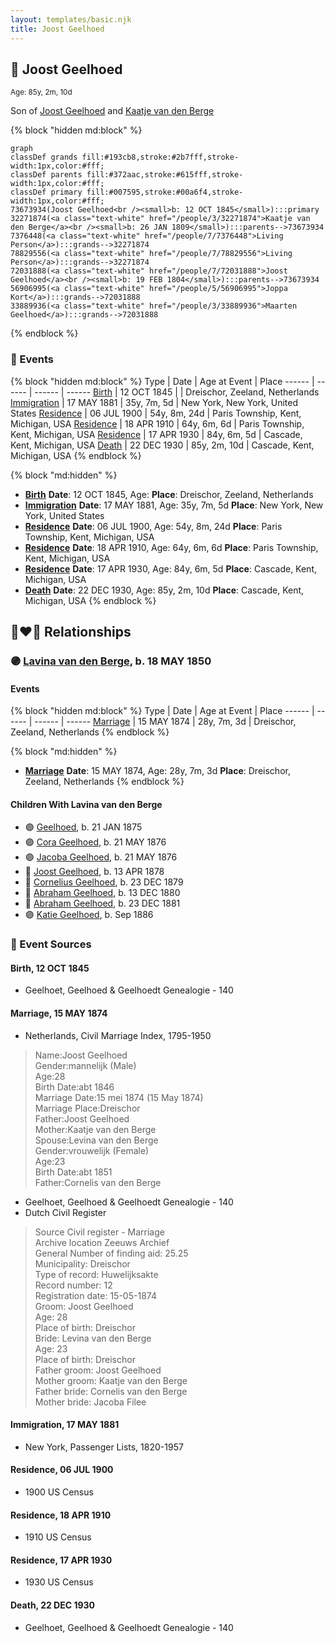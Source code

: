 ```yaml
---
layout: templates/basic.njk
title: Joost Geelhoed
---
```

## 🔵 Joost Geelhoed
<small>Age: 85y, 2m, 10d</small>

Son of [Joost Geelhoed](/people/7/72031888) and [Kaatje van den Berge](/people/3/32271874)

{% block "hidden md:block" %}
```mermaid
graph
classDef grands fill:#193cb8,stroke:#2b7fff,stroke-width:1px,color:#fff;
classDef parents fill:#372aac,stroke:#615fff,stroke-width:1px,color:#fff;
classDef primary fill:#007595,stroke:#00a6f4,stroke-width:1px,color:#fff;
73673934(Joost Geelhoed<br /><small>b: 12 OCT 1845</small>):::primary
32271874(<a class="text-white" href="/people/3/32271874">Kaatje van den Berge</a><br /><small>b: 26 JAN 1809</small>):::parents-->73673934
7376448(<a class="text-white" href="/people/7/7376448">Living Person</a>):::grands-->32271874
78829556(<a class="text-white" href="/people/7/78829556">Living Person</a>):::grands-->32271874
72031888(<a class="text-white" href="/people/7/72031888">Joost Geelhoed</a><br /><small>b: 19 FEB 1804</small>):::parents-->73673934
56906995(<a class="text-white" href="/people/5/56906995">Joppa Kort</a>):::grands-->72031888
33889936(<a class="text-white" href="/people/3/33889936">Maarten Geelhoed</a>):::grands-->72031888
```
{% endblock %}

### 📆 Events

{% block "hidden md:block" %}
Type | Date | Age at Event | Place
------ | ------ | ------ | ------
[Birth](#event-event-2) | 12 OCT 1845 |  | Dreischor, Zeeland, Netherlands
[Immigration](#event-event-0) | 17 MAY 1881 | 35y, 7m, 5d | New York, New York, United States
[Residence](#event-event-1) | 06 JUL 1900 | 54y, 8m, 24d | Paris Township, Kent, Michigan, USA
[Residence](#event-event-2) | 18 APR 1910 | 64y, 6m, 6d | Paris Township, Kent, Michigan, USA
[Residence](#event-event-3) | 17 APR 1930 | 84y, 6m, 5d | Cascade, Kent, Michigan, USA
[Death](#event-event-7) | 22 DEC 1930 | 85y, 2m, 10d | Cascade, Kent, Michigan, USA
{% endblock %}

{% block "md:hidden" %}
- **[Birth](#event-event-2)**
**Date**: 12 OCT 1845, Age:
**Place**: Dreischor, Zeeland, Netherlands
- **[Immigration](#event-event-0)**
**Date**: 17 MAY 1881, Age: 35y, 7m, 5d
**Place**: New York, New York, United States
- **[Residence](#event-event-1)**
**Date**: 06 JUL 1900, Age: 54y, 8m, 24d
**Place**: Paris Township, Kent, Michigan, USA
- **[Residence](#event-event-2)**
**Date**: 18 APR 1910, Age: 64y, 6m, 6d
**Place**: Paris Township, Kent, Michigan, USA
- **[Residence](#event-event-3)**
**Date**: 17 APR 1930, Age: 84y, 6m, 5d
**Place**: Cascade, Kent, Michigan, USA
- **[Death](#event-event-7)**
**Date**: 22 DEC 1930, Age: 85y, 2m, 10d
**Place**: Cascade, Kent, Michigan, USA
{% endblock %}

## 👩‍❤️‍👨 Relationships

### 🟣 [Lavina van den Berge](/people/7/71558365), b. 18 MAY 1850

#### Events

{% block "hidden md:block" %}
Type | Date | Age at Event | Place
------ | ------ | ------ | ------
[Marriage](#event-family-0-event-0) | 15 MAY 1874 | 28y, 7m, 3d | Dreischor, Zeeland, Netherlands
{% endblock %}

{% block "md:hidden" %}
- **[Marriage](#event-family-0-event-0)**
**Date**: 15 MAY 1874, Age: 28y, 7m, 3d
**Place**: Dreischor, Zeeland, Netherlands
{% endblock %}

#### Children With Lavina van den Berge
* 🟣 [Geelhoed](/people/6/62590620), b. 21 JAN 1875
* 🟣 [Cora Geelhoed](/people/2/21750520), b. 21 MAY 1876
* 🟣 [Jacoba Geelhoed](/people/9/93554380), b. 21 MAY 1876
* 🔵 [Joost Geelhoed](/people/7/79801340), b. 13 APR 1878
* 🔵 [Cornelius Geelhoed](/people/9/92844960), b. 23 DEC 1879
* 🔵 [Abraham Geelhoed](/people/9/94665728), b. 13 DEC 1880
* 🔵 [Abraham Geelhoed](/people/4/47951154), b. 23 DEC 1881
* 🟣 [Katie Geelhoed](/people/7/74962834), b. Sep 1886
### 📰 Event Sources

#### <a id="event-event-2"></a> Birth, 12 OCT 1845
* Geelhoet, Geelhoed & Geelhoedt Genealogie  - 140

#### <a id="event-family-0-event-0"></a> Marriage, 15 MAY 1874
* Netherlands, Civil Marriage Index, 1795-1950
>   
  > Name:Joost Geelhoed  
  > Gender:mannelijk (Male)  
  > Age:28  
  > Birth Date:abt 1846  
  > Marriage Date:15 mei 1874 (15 May 1874)  
  > Marriage Place:Dreischor  
  > Father:Joost Geelhoed  
  > Mother:Kaatje van den Berge  
  > Spouse:Levina van den Berge  
  > Gender:vrouwelijk (Female)  
  > Age:23  
  > Birth Date:abt 1851  
  > Father:Cornelis van den Berge
* Geelhoet, Geelhoed & Geelhoedt Genealogie  - 140
* Dutch Civil Register
>   
  > Source Civil register - Marriage  
  > Archive location Zeeuws Archief  
  > General Number of finding aid: 25.25  
  > Municipality: Dreischor  
  > Type of record: Huwelijksakte  
  > Record number: 12  
  > Registration date: 15-05-1874  
  > Groom: Joost Geelhoed  
  > Age: 28  
  > Place of birth: Dreischor  
  > Bride: Levina van den Berge  
  > Age: 23  
  > Place of birth: Dreischor  
  > Father groom: Joost Geelhoed  
  > Mother groom: Kaatje van den Berge  
  > Father bride: Cornelis van den Berge  
  > Mother bride: Jacoba Filee

#### <a id="event-event-0"></a> Immigration, 17 MAY 1881
* New York, Passenger Lists, 1820-1957

#### <a id="event-event-1"></a> Residence, 06 JUL 1900
* 1900 US Census

#### <a id="event-event-2"></a> Residence, 18 APR 1910
* 1910 US Census

#### <a id="event-event-3"></a> Residence, 17 APR 1930
* 1930 US Census
#### <a id="event-event-7"></a> Death, 22 DEC 1930
* Geelhoet, Geelhoed & Geelhoedt Genealogie  - 140
